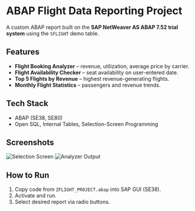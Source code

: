 # ABAP Flight Data Reporting Project

A custom ABAP report built on the **SAP NetWeaver AS ABAP 7.52 trial system** using the `SFLIGHT` demo table.

## Features
- **Flight Booking Analyzer** – revenue, utilization, average price by carrier.
- **Flight Availability Checker** – seat availability on user-entered date.
- **Top 5 Flights by Revenue** – highest revenue-generating flights.
- **Monthly Flight Statistics** – passengers and revenue trends.

## Tech Stack
- ABAP (SE38, SE80)
- Open SQL, Internal Tables, Selection-Screen Programming

## Screenshots
![Selection Screen](screenshots/01_selection.png)
![Analyzer Output](screenshots/02_output_analyzer.png)

## How to Run
1. Copy code from `ZFLIGHT_PROJECT.abap` into SAP GUI (SE38).
2. Activate and run.
3. Select desired report via radio buttons.
